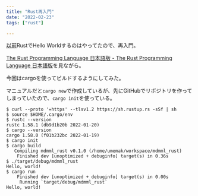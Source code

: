 ```yaml
---
title: "Rust再入門"
date: "2022-02-23"
tags: ["rust"]

---
```


[以前](https://umemak.github.io/blog/posts/2020/08/01_hello_rust/)RustでHello Worldするのはやってたので、再入門。

[The Rust Programming Language 日本語版 - The Rust Programming Language 日本語版](https://doc.rust-jp.rs/book-ja/title-page.html)を見ながら。


今回はcargoを使ってビルドするようにしてみた。

マニュアルだと`cargo new`で作成しているが、先にGitHubでリポジトリを作ってしまっていたので、`cargo init`を使っている。
```
$ curl --proto '=https' --tlsv1.2 https://sh.rustup.rs -sSf | sh
$ source $HOME/.cargo/env
$ rustc --version
rustc 1.58.1 (db9d1b20b 2022-01-20)
$ cargo --version
cargo 1.58.0 (f01b232bc 2022-01-19)
$ cargo init
$ cargo build
   Compiling mdmml_rust v0.1.0 (/home/umemak/workspace/mdmml_rust)
    Finished dev [unoptimized + debuginfo] target(s) in 0.36s
$ ./target/debug/mdmml_rust 
Hello, world!
$ cargo run
    Finished dev [unoptimized + debuginfo] target(s) in 0.00s
     Running `target/debug/mdmml_rust`
Hello, world!
```
